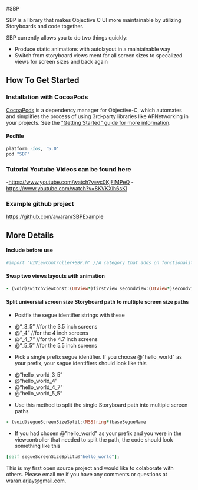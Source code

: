 #SBP

SBP is a library that makes Objective C UI more maintainable by utilizing Storyboards and code together.

SBP currently allows you to do two things quickly:
- Produce static animations with autolayout in a maintainable way
- Switch from storyboard views ment for all screen sizes to specalized views for screen sizes and back again



## How To Get Started

### Installation with CocoaPods

[CocoaPods](https://cocoapods.org/) is a dependency manager for Objective-C, which automates and simplifies the process of using 3rd-party libraries like AFNetworking in your projects. See the ["Getting Started" guide for more information](https://github.com/AFNetworking/AFNetworking/wiki/Getting-Started-with-AFNetworking).

#### Podfile

```ruby
platform :ios, '5.0'
pod "SBP"
```

### Tutorial Youtube Videos can be found here
-https://www.youtube.com/watch?v=vc0KjFlMPeQ
-https://www.youtube.com/watch?v=8KVKXlh6sKI

### Example github project
https://github.com/awaran/SBPExample


## More Details

#### Include before use
```ruby
#import "UIViewController+SBP.h" //A category that adds on functionality to viewcontrollers
```

#### Swap two views layouts with animation
```ruby
- (void)switchViewConst:(UIView*)firstView secondView:(UIView*)secondView durationInSeconds:(double)durationInSeconds
```

#### Split universial screen size Storyboard path to multiple screen size paths

* Postfix the segue identifier strings with these
- @“_3_5”  //for the 3.5 inch screens
- @“_4”  //for the 4 inch screens
- @“_4_7” //for the 4.7 inch screens
- @“_5_5” //for the 5.5 inch screens

* Pick a single prefix segue identifier.  If you choose @"hello_world" as your prefix, your segue identifiers should look like this
- @“hello_world_3_5”
- @“hello_world_4”
- @“hello_world_4_7”
- @“hello_world_5_5”

* Use this method to split the single Storyboard path into multiple screen paths
```ruby
- (void)segueScreenSizeSplit:(NSString*)baseSegueName
```

* If you had chosen @"hello_world" as your prefix and you were in the viewcontroller that needed to split the path, the code should look something like this
```ruby
[self segueScreenSizeSplit:@"hello_world"];
```



This is my first open source project and would like to colaborate with others.  Please email me if you have any comments or questions at waran.arjay@gmail.com. 
